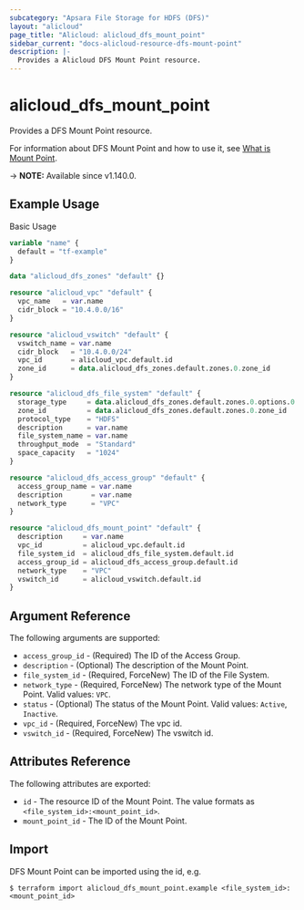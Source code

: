 ```yaml
---
subcategory: "Apsara File Storage for HDFS (DFS)"
layout: "alicloud"
page_title: "Alicloud: alicloud_dfs_mount_point"
sidebar_current: "docs-alicloud-resource-dfs-mount-point"
description: |-
  Provides a Alicloud DFS Mount Point resource.
---
```


# alicloud_dfs_mount_point

Provides a DFS Mount Point resource.

For information about DFS Mount Point and how to use it, see [What is Mount Point](https://www.alibabacloud.com/help/doc-detail/207144.htm).

-> **NOTE:** Available since v1.140.0.

## Example Usage

Basic Usage

```terraform
variable "name" {
  default = "tf-example"
}

data "alicloud_dfs_zones" "default" {}

resource "alicloud_vpc" "default" {
  vpc_name   = var.name
  cidr_block = "10.4.0.0/16"
}

resource "alicloud_vswitch" "default" {
  vswitch_name = var.name
  cidr_block   = "10.4.0.0/24"
  vpc_id       = alicloud_vpc.default.id
  zone_id      = data.alicloud_dfs_zones.default.zones.0.zone_id
}

resource "alicloud_dfs_file_system" "default" {
  storage_type     = data.alicloud_dfs_zones.default.zones.0.options.0.storage_type
  zone_id          = data.alicloud_dfs_zones.default.zones.0.zone_id
  protocol_type    = "HDFS"
  description      = var.name
  file_system_name = var.name
  throughput_mode  = "Standard"
  space_capacity   = "1024"
}

resource "alicloud_dfs_access_group" "default" {
  access_group_name = var.name
  description       = var.name
  network_type      = "VPC"
}

resource "alicloud_dfs_mount_point" "default" {
  description     = var.name
  vpc_id          = alicloud_vpc.default.id
  file_system_id  = alicloud_dfs_file_system.default.id
  access_group_id = alicloud_dfs_access_group.default.id
  network_type    = "VPC"
  vswitch_id      = alicloud_vswitch.default.id
}
```

## Argument Reference

The following arguments are supported:

* `access_group_id` - (Required) The ID of the Access Group.
* `description` - (Optional) The description of the Mount Point.
* `file_system_id` - (Required, ForceNew) The ID of the File System.
* `network_type` - (Required, ForceNew) The network type of the Mount Point. Valid values: `VPC`.
* `status` - (Optional) The status of the Mount Point. Valid values: `Active`, `Inactive`.
* `vpc_id` - (Required, ForceNew) The vpc id.
* `vswitch_id` - (Required, ForceNew) The vswitch id.

## Attributes Reference

The following attributes are exported:

* `id` - The resource ID of the Mount Point. The value formats as `<file_system_id>:<mount_point_id>`.
* `mount_point_id` - The ID of the Mount Point.

## Import

DFS Mount Point can be imported using the id, e.g.

```shell
$ terraform import alicloud_dfs_mount_point.example <file_system_id>:<mount_point_id>
```
